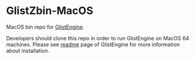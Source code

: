 # GlistZbin-MacOS
MacOS bin repo for [GlistEngine](https://github.com/GlistEngine/GlistEngine).

Developers should clone this repo in order to run GlistEngine on MacOS 64 machines. Please see [readme](https://github.com/GlistEngine/GlistEngine/blob/main/README.md) page of GlistEngine for more information about installation.


